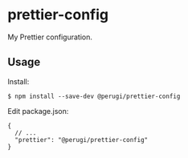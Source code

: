 # prettier-config
My Prettier configuration.

## Usage
Install:
```
$ npm install --save-dev @perugi/prettier-config
```

Edit package.json:
```
{
  // ...
  "prettier": "@perugi/prettier-config"
}
```